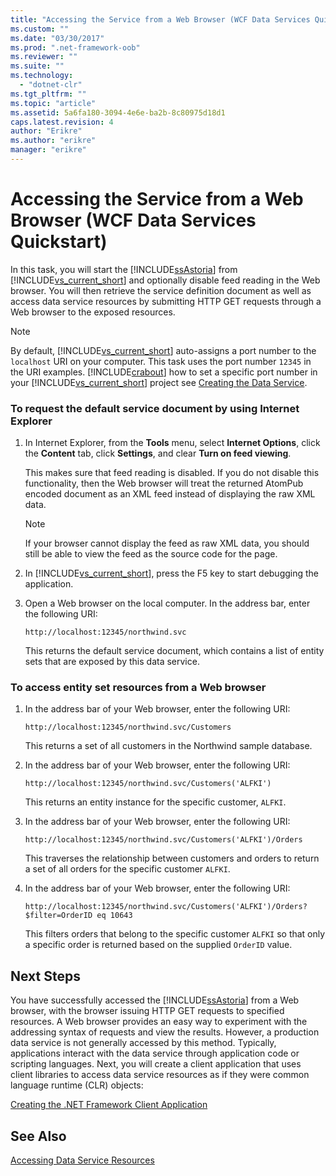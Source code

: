```yaml
---
title: "Accessing the Service from a Web Browser (WCF Data Services Quickstart) | Microsoft Docs"
ms.custom: ""
ms.date: "03/30/2017"
ms.prod: ".net-framework-oob"
ms.reviewer: ""
ms.suite: ""
ms.technology: 
  - "dotnet-clr"
ms.tgt_pltfrm: ""
ms.topic: "article"
ms.assetid: 5a6fa180-3094-4e6e-ba2b-8c80975d18d1
caps.latest.revision: 4
author: "Erikre"
ms.author: "erikre"
manager: "erikre"
---
```

# Accessing the Service from a Web Browser (WCF Data Services Quickstart)
In this task, you will start the [!INCLUDE[ssAstoria](../../../../includes/ssastoria-md.md)] from [!INCLUDE[vs_current_short](../../../../includes/vs-current-short-md.md)] and optionally disable feed reading in the Web browser. You will then retrieve the service definition document as well as access data service resources by submitting HTTP GET requests through a Web browser to the exposed resources.  
  
> [!NOTE]
>  By default, [!INCLUDE[vs_current_short](../../../../includes/vs-current-short-md.md)] auto-assigns a port number to the `localhost` URI on your computer. This task uses the port number `12345` in the URI examples. [!INCLUDE[crabout](../../../../includes/crabout-md.md)] how to set a specific port number in your [!INCLUDE[vs_current_short](../../../../includes/vs-current-short-md.md)] project see [Creating the Data Service](../../../../docs/framework/data/wcf/creating-the-data-service.md).  
  
### To request the default service document by using Internet Explorer  
  
1.  In Internet Explorer, from the **Tools** menu, select **Internet Options**, click the **Content** tab, click **Settings**, and clear **Turn on feed viewing**.  
  
     This makes sure that feed reading is disabled. If you do not disable this functionality, then the Web browser will treat the returned AtomPub encoded document as an XML feed instead of displaying the raw XML data.  
  
    > [!NOTE]
    >  If your browser cannot display the feed as raw XML data, you should still be able to view the feed as the source code for the page.  
  
2.  In [!INCLUDE[vs_current_short](../../../../includes/vs-current-short-md.md)], press the F5 key to start debugging the application.  
  
3.  Open a Web browser on the local computer. In the address bar, enter the following URI:  
  
    ```  
    http://localhost:12345/northwind.svc  
    ```  
  
     This returns the default service document, which contains a list of entity sets that are exposed by this data service.  
  
### To access entity set resources from a Web browser  
  
1.  In the address bar of your Web browser, enter the following URI:  
  
    ```  
    http://localhost:12345/northwind.svc/Customers  
    ```  
  
     This returns a set of all customers in the Northwind sample database.  
  
2.  In the address bar of your Web browser, enter the following URI:  
  
    ```  
    http://localhost:12345/northwind.svc/Customers('ALFKI')  
    ```  
  
     This returns an entity instance for the specific customer, `ALFKI`.  
  
3.  In the address bar of your Web browser, enter the following URI:  
  
    ```  
    http://localhost:12345/northwind.svc/Customers('ALFKI')/Orders  
    ```  
  
     This traverses the relationship between customers and orders to return a set of all orders for the specific customer `ALFKI`.  
  
4.  In the address bar of your Web browser, enter the following URI:  
  
    ```  
    http://localhost:12345/northwind.svc/Customers('ALFKI')/Orders?$filter=OrderID eq 10643  
    ```  
  
     This filters orders that belong to the specific customer `ALFKI` so that only a specific order is returned based on the supplied `OrderID` value.  
  
## Next Steps  
 You have successfully accessed the [!INCLUDE[ssAstoria](../../../../includes/ssastoria-md.md)] from a Web browser, with the browser issuing HTTP GET requests to specified resources. A Web browser provides an easy way to experiment with the addressing syntax of requests and view the results. However, a production data service is not generally accessed by this method. Typically, applications interact with the data service through application code or scripting languages. Next, you will create a client application that uses client libraries to access data service resources as if they were common language runtime (CLR) objects:  
  
 [Creating the .NET Framework Client Application](../../../../docs/framework/data/wcf/creating-the-net-framework-client-application-wcf-data-services-quickstart.md)  
  
## See Also  
 [Accessing Data Service Resources](../../../../docs/framework/data/wcf/accessing-data-service-resources-wcf-data-services.md)